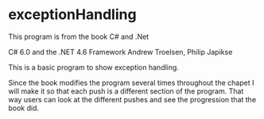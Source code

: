 # exceptionHandling
This program is from the book C# and .Net 

C# 6.0 and the .NET 4.6 Framework Andrew Troelsen, Philip Japikse

This is a basic program to show exception handling. 

Since the book modifies the program several times throughout the chapet I will make it so that each push is a different section of the program. That way users can look at the different pushes and see the progression that the book did. 
